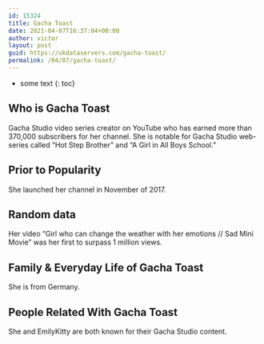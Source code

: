 ```yaml
---
id: 15324
title: Gacha Toast
date: 2021-04-07T16:37:04+00:00
author: victor
layout: post
guid: https://ukdataservers.com/gacha-toast/
permalink: /04/07/gacha-toast/
---
```


* some text
{: toc}


## Who is Gacha Toast



Gacha Studio video series creator on YouTube who has earned more than 370,000 subscribers for her channel. She is notable for Gacha Studio web-series called &#8220;Hot Step Brother&#8221; and &#8220;A Girl in All Boys School.&#8221;

                
                
                
## Prior to Popularity



She launched her channel in November of 2017.

                
                
                
## Random data



Her video &#8220;Girl who can change the weather with her emotions // Sad Mini Movie&#8221; was her first to surpass 1 million views.

                
                
                
## Family & Everyday Life of Gacha Toast



She is from Germany.

                
                
                
## People Related With Gacha Toast



She and EmilyKitty are both known for their Gacha Studio content.

                
              
            
          
          
          